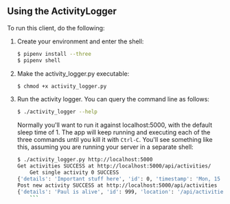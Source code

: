 ## Using the ActivityLogger

To run this client, do the following:

1. Create your environment and enter the shell:
    ```sh
    $ pipenv install --three
    $ pipenv shell
    ```
2. Make the activity_logger.py executable:
    ```sh
    $ chmod +x activity_logger.py
    ```
3. Run the activity logger. You can query the command line as follows:
    ```sh
    $ ./activity_logger --help
    ```
    Normally you'll want to run it against localhost:5000, with the default sleep time of 1. The app will keep running and executing each of the three commands until you kill it with `Ctrl-C`. You'll see something like this, assuming you are running your server in a separate shell:
    ```sh
    $ ./activity_logger.py http://localhost:5000
    Get activities SUCCESS at http://localhost:5000/api/activities/
        Get single activity 0 SUCCESS
    {'details': 'Important stuff here', 'id': 0, 'timestamp': 'Mon, 15 Oct 2018 00:23:52 GMT', 'user_id': 1, 'username': 'john'}
    Post new activity SUCCESS at http://localhost:5000/api/activities
    {'details': 'Paul is alive', 'id': 999, 'location': '/api/activities/999', 'timestamp': '2018-10-15 00:25:26.679639', 'user_id': 9, 'username': 'Paul'}
		```
